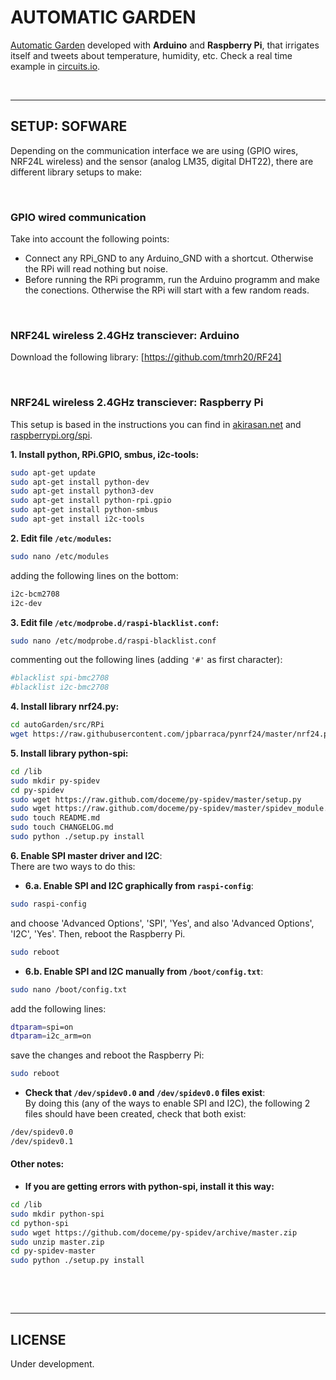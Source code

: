 # AUTOMATIC GARDEN

[Automatic Garden] developed with **Arduino** and **Raspberry Pi**, that irrigates itself and tweets about temperature, humidity, etc. Check a real time example in [circuits.io].

 

--------------------------------------------------------------------------------
## SETUP: SOFWARE
Depending on the communication interface we are using (GPIO wires, NRF24L wireless) and the sensor (analog LM35, digital DHT22), there are different library setups to make:

 

### GPIO wired communication
Take into account the following points:
- Connect any RPi_GND to any Arduino_GND with a shortcut. Otherwise the RPi will read nothing but noise.
- Before running the RPi programm, run the Arduino programm and make the conections. Otherwise the RPi will start with a few random reads.

 

### NRF24L wireless 2.4GHz transciever: Arduino
Download the following library:
[https://github.com/tmrh20/RF24]

 

### NRF24L wireless 2.4GHz transciever: Raspberry Pi
This setup is based in the instructions you can find in [akirasan.net] and [raspberrypi.org/spi].

**1. Install python, RPi.GPIO, smbus, i2c-tools:**
```sh
sudo apt-get update
sudo apt-get install python-dev
sudo apt-get install python3-dev
sudo apt-get install python-rpi.gpio
sudo apt-get install python-smbus
sudo apt-get install i2c-tools
```

**2. Edit file `/etc/modules`:** 
```sh
sudo nano /etc/modules
```
adding the following lines on the bottom: 
```sh
i2c-bcm2708
i2c-dev
```

**3. Edit file `/etc/modprobe.d/raspi-blacklist.conf`:** 
```sh
sudo nano /etc/modprobe.d/raspi-blacklist.conf
```
commenting out the following lines (adding `'#'` as first character): 
```sh
#blacklist spi-bmc2708
#blacklist i2c-bmc2708
```

**4. Install library nrf24.py:** 
```sh
cd autoGarden/src/RPi
wget https://raw.githubusercontent.com/jpbarraca/pynrf24/master/nrf24.py
```

**5. Install library python-spi:** 
```sh
cd /lib
sudo mkdir py-spidev
cd py-spidev
sudo wget https://raw.github.com/doceme/py-spidev/master/setup.py 
sudo wget https://raw.github.com/doceme/py-spidev/master/spidev_module.c
sudo touch README.md
sudo touch CHANGELOG.md
sudo python ./setup.py install
```

**6. Enable SPI master driver and I2C**:  
There are two ways to do this:  
  - **6.a. Enable SPI and I2C graphically from `raspi-config`**:
```sh
sudo raspi-config
```
and choose 'Advanced Options', 'SPI', 'Yes', and also 'Advanced Options', 'I2C', 'Yes'. Then, reboot the Raspberry Pi.
```sh
sudo reboot
```
  - **6.b. Enable SPI and I2C manually from `/boot/config.txt`**:
```sh
sudo nano /boot/config.txt
```
add the following lines:
```sh
dtparam=spi=on
dtparam=i2c_arm=on
```
save the changes and reboot the Raspberry Pi:
```sh
sudo reboot
```

  - **Check that `/dev/spidev0.0` and `/dev/spidev0.0` files exist**:  
By doing this (any of the ways to enable SPI and I2C), the following 2 files should have been created, check that both exist:
```sh
/dev/spidev0.0
/dev/spidev0.1
```
#### Other notes:
- **If you are getting errors with python-spi, install it this way:** 
```sh
cd /lib
sudo mkdir python-spi 
cd python-spi 
sudo wget https://github.com/doceme/py-spidev/archive/master.zip
sudo unzip master.zip
cd py-spidev-master
sudo python ./setup.py install
```

 

 

--------------------------------------------------------------------------------
## LICENSE
Under development.




[Automatic Garden]:  <https://github.com/JaimeMartinSoler/autoGarden>
[circuits.io]: <https://circuits.io/circuits/2723637-autogardenr>
[akirasan.net]: <http://www.akirasan.net/raspbpi-arduino-com-bidireccional-nrf24l01/>
[raspberrypi.org/spi]: <https://www.raspberrypi.org/documentation/hardware/raspberrypi/spi/README.md>




[//]: # (.md editor: <http://dillinger.io/>)
[//]: # (.md cheatsheet: <https://github.com/adam-p/markdown-here/wiki/Markdown-Cheatsheet>)
[//]: # (Invisible character for extra line breaking " ": <http://stackoverflow.com/questions/17978720/invisible-characters-ascii>)
